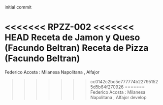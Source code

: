 initial commit

<<<<<<< RPZZ-002
<<<<<<< HEAD
Receta de Jamon y Queso (Facundo Beltran)
Receta de Pizza (Facundo Beltran)
=======
Federico Acosta : Milanesa Napolitana , Alfajor
>>>>>>> cc0142c2bc5e777774b227951525d5b64f270926
=======
Federico Acosta : Milanesa Napolitana , Alfajor
>>>>>>> develop

